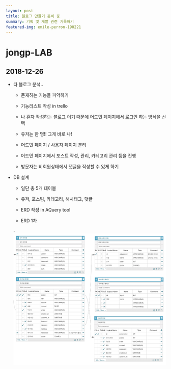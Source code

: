 ```yaml
---
layout: post
title: 블로그 만들기 준비 중
summary: 기획 및 개발 관련 기록하기
featured-img: emile-perron-190221
---
```


# jongp-LAB

## 2018-12-26

- 타 블로그 분석..

  - 존재하는 기능들 파악하기

  - 기능리스트 작성 in trello

  - 나 혼자 작성하는 블로그 이기 때문에 어드민 페이지에서 로그인 하는 방식을 선택

  - 유저는 한 명!! 그게 바로 나!

  - 어드민 페이지 / 사용자 페이지 분리

  - 어드민 페이지에서 포스트 작성, 관리, 카테고리 관리 등을 진행

  - 방문자는 비회원상태에서 댓글을 작성할 수 있게 하기

- DB 설계

  - 일단 총 5개 테이블

  - 유저, 포스팅, 카테고리, 해시태그, 댓글

  - ERD 작성 in AQuery tool

  - ERD 1차

  -![image](./assets/img/attach/jongplab/erd1.png)
